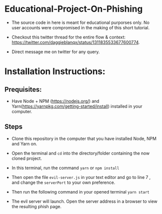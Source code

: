 # Educational-Project-On-Phishing

- The source code in here is meant for educational purporses only. No user accounts were compromised in the making of this short tutorial.

- Checkout this twitter thread for the entire flow & context: https://twitter.com/daggieblanqx/status/1311835533677600774.

- Direct message me on twitter for any query.


# Installation Instructions:

## Prequisites:
	
- Have Node + NPM (https://nodejs.org/) and Yarn(https://yarnpkg.com/getting-started/install) installed in your computer.
	
## Steps
	
- Clone this repository in the computer that you have installed Node, NPM and Yarn on.

- Open the terminal and ``cd`` into the directory/folder containing the now cloned project.

- In this terminal, run the command ``yarn`` or ``npm install``

- Then open the file ``evil-server.js`` in your text editor and go to line 7 , and change the ``serverPort`` to your own preference.

- Then run the following command in your opened terminal ``yarn start``

- The evil server will launch. Open the server address in a browser to view the resulting phish page.